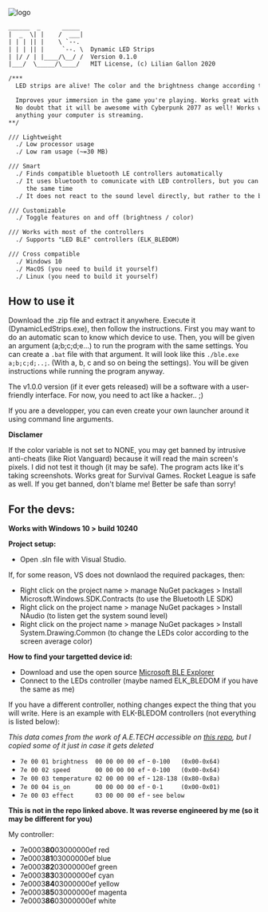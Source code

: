 ![logo](https://github.com/N3ROO/DynamicLedStrips/raw/main/.github/bls_icon.png)

```txt
______  _      _____
|  _  \| |    /  ___|
| | | || |    \ `--.
| | | || |     `--. \  Dynamic LED Strips
| |/ / | |____/\__/ /  Version 0.1.0
|___/  \_____/\____/   MIT License, (c) Lilian Gallon 2020

/***
  LED strips are alive! The color and the brightness change according to the activity of your computer!

  Improves your immersion in the game you're playing. Works great with the new Assassin's Creed Valhalla.
  No doubt that it will be awesome with Cyberpunk 2077 as well! Works with movies, yutube videos and
  anything your computer is streaming.
**/

/// Lightweight
  ./ Low processor usage
  ./ Low ram usage (~=30 MB)

/// Smart
  ./ Finds compatible bluetooth LE controllers automatically
  ./ It uses bluetooth to comunicate with LED controllers, but you can still use your game controller at
	 the same time
  ./ It does not react to the sound level directly, but rather to the bass level.

/// Customizable
  ./ Toggle features on and off (brightness / color)

/// Works with most of the controllers
  ./ Supports "LED BLE" controllers (ELK_BLEDOM)

/// Cross compatible
  ./ Windows 10
  ./ MacOS (you need to build it yourself)
  ./ Linux (you need to build it yourself)
```

## How to use it

Download the .zip file and extract it anywhere. Execute it (DynamicLedStrips.exe), then follow the instructions. First you may want to do an automatic scan to know which device to use. Then, you will be given an argument (a;b;c;d;e...) to run the program with the same settings. You can create a `.bat` file with that argument. It will look like this `./ble.exe a;b;c;d;..;`. (With a, b, c and so on being the settings). You will be given instructions while running the program anyway.

The v1.0.0 version (if it ever gets released) will be a software with a user-friendly interface. For now, you need to act like a hacker.. ;)

If you are a developper, you can even create your own launcher around it using command line arguments.

**Disclamer**

If the color variable is not set to NONE, you may get banned by intrusive anti-cheats (like Riot Vanguard) because it will read the main screen's pixels. I did not test it though (it may be safe). The program acts like it's taking screenshots. Works great for Survival Games. Rocket League is safe as well. If you get banned, don't blame me! Better be safe than sorry!

## For the devs:

**Works with Windows 10 > build 10240**

**Project setup:**
- Open .sln file with Visual Studio.

If, for some reason, VS does not downlaod the required packages, then:
- Right click on the project name > manage NuGet packages > Install Microsoft.Windows.SDK.Contracts (to use the Bluetooth LE SDK)
- Right click on the project name > manage NuGet packages > Install NAudio (to listen get the system sound level)
- Right click on the project name > manage NuGet packages > Install System.Drawing.Common (to change the LEDs color according to the screen average color)

**How to find your targetted device id:**
- Download and use the open source [Microsoft BLE Explorer](https://www.microsoft.com/en-us/p/bluetooth-le-explorer/9n0ztkf1qd98?activetab=pivot:overviewtab)
- Connect to the LEDs controller (maybe named ELK_BLEDOM  if you have the same as me)

If you have a different controller, nothing changes expect the thing that you will write. Here is an example with ELK-BLEDOM controllers (not everything is listed below):

*This data comes from the work of A.E.TECH accessible on [this repo](https://github.com/arduino12/ble_rgb_led_strip_controller), but I copied some of it just in case it gets deleted*

- `7e 00 01 brightness  00 00 00 00 ef` - `0-100   (0x00-0x64)`
- `7e 00 02 speed       00 00 00 00 ef` - `0-100   (0x00-0x64)`
- `7e 00 03 temperature 02 00 00 00 ef` - `128-138 (0x80-0x8a)`
- `7e 00 04 is_on       00 00 00 00 ef` - `0-1     (0x00-0x01)`
- `7e 00 03 effect      03 00 00 00 ef` - `see below`

**This is not in the repo linked above. It was reverse engineered by me (so it may be different for you)**

My controller:
- 7e0003**80**03000000ef red
- 7e0003**81**03000000ef blue
- 7e0003**82**03000000ef green
- 7e0003**83**03000000ef cyan
- 7e0003**84**03000000ef yellow
- 7e0003**85**03000000ef magenta
- 7e0003**86**03000000ef white
